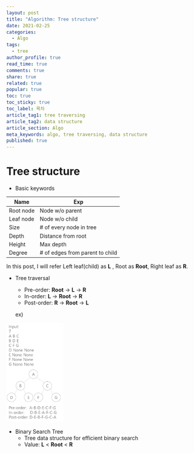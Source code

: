```yaml
---
layout: post
title: "Algorithm: Tree structure"
date: 2021-02-25
categories:
  - Algo
tags:
  - tree
author_profile: true
read_time: true
comments: true
share: true
related: true
popular: true
toc: true
toc_sticky: true
toc_label: 목차
article_tag1: tree traversing
article_tag2: data structure
article_section: Algo
meta_keywords: algo, tree traversing, data structure
published: true
---
```


# Tree structure

- Basic keywords

Name| Exp|
-|-|
Root node| Node w/o parent|
Leaf node| Node w/o child|
Size| # of every node in tree|
Depth| Distance from root|
Height| Max depth|
Degree| # of edges from parent to child|

In this post, I will refer Left leaf(child) as __L__ , Root as __Root__, Right leaf as __R__.

- Tree traversal
  - Pre-order: __Root__ -> __L__ -> __R__
  - In-order: __L__ -> __Root__ -> __R__
  - Post-order: __R__ -> __Root__ -> __L__

  ex)
<img src="/assets/images/algo/algo001.PNG" width="30%" height="60%">

- Binary Search Tree
  - Tree data structure for efficient binary search
  - Value: __L__  < __Root__ < __R__

